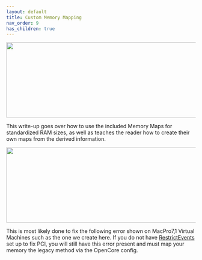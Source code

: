 ```yaml
---
layout: default
title: Custom Memory Mapping
nav_order: 9
has_children: true
---
```


<p align="center">
  <img width="650" height="200" src="../../../assets/HeaderCMM.png">
</p>

This write-up goes over how to use the included Memory Maps for standardized RAM sizes, as well as teaches the reader how to create their own maps from the derived information.

<p align="center">
  <img width="650" height="200" src="../../../assets/VMMemoryError.png">
</p>

This is most likely done to fix the following error shown on MacPro7,1 Virtual Machines such as the one we create here. If you do not have [RestrictEvents](https://github.com/acidanthera/RestrictEvents) set up to fix PCI, you will still have this error present and must map your memory the legacy method via the OpenCore config.
